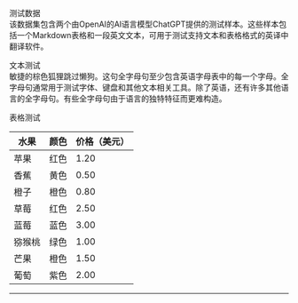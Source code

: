 测试数据  
该数据集包含两个由OpenAI的AI语言模型ChatGPT提供的测试样本。这些样本包括一个Markdown表格和一段英文文本，可用于测试支持文本和表格格式的英译中翻译软件。  

文本测试  
敏捷的棕色狐狸跳过懒狗。这句全字母句至少包含英语字母表中的每一个字母。全字母句通常用于测试字体、键盘和其他文本相关工具。除了英语，还有许多其他语言的全字母句。有些全字母句由于语言的独特特征而更难构造。  

表格测试

| 水果 | 颜色 | 价格（美元） |
| --- | --- | --- |
| 苹果 | 红色 | 1.20 |
| 香蕉 | 黄色 | 0.50 |
| 橙子 | 橙色 | 0.80 |
| 草莓 | 红色 | 2.50 |
| 蓝莓 | 蓝色 | 3.00 |
| 猕猴桃 | 绿色 | 1.00 |
| 芒果 | 橙色 | 1.50 |
| 葡萄 | 紫色 | 2.00 |

---

